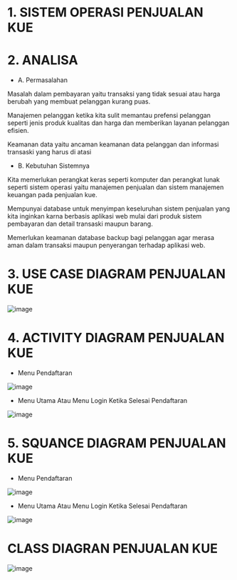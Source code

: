 # 1. SISTEM OPERASI PENJUALAN KUE

# 2. ANALISA

- A. Permasalahan

Masalah dalam pembayaran yaitu transaksi yang tidak sesuai atau harga berubah yang membuat pelanggan kurang puas.

Manajemen pelanggan ketika kita sulit memantau prefensi pelanggan seperti jenis produk kualitas dan harga dan memberikan layanan pelanggan efisien.

Keamanan data yaitu ancaman keamanan data pelanggan dan informasi transaski yang harus di atasi

- B. Kebutuhan Sistemnya

Kita memerlukan perangkat keras seperti komputer dan perangkat lunak seperti sistem operasi yaitu manajemen penjualan dan sistem manajemen keuangan pada penjualan kue.

Mempunyai database untuk menyimpan keseluruhan sistem penjualan yang kita inginkan karna berbasis aplikasi web mulai dari produk sistem pembayaran dan detail transaski maupun barang.

Memerlukan keamanan database backup bagi pelanggan agar merasa aman dalam transaksi maupun penyerangan terhadap aplikasi web.




 # 3. USE CASE DIAGRAM PENJUALAN KUE



![image](https://github.com/muhammadzidanfadilah/RPL-PENJUALAN-KUE/assets/115553474/fd0cf5ee-b3b7-4a4c-9d22-4fbdd859abd7)








 # 4. ACTIVITY DIAGRAM PENJUALAN KUE

- Menu Pendaftaran




![image](https://github.com/muhammadzidanfadilah/RPL-PENJUALAN-KUE/assets/115553474/f552457e-9b6f-472a-b5cd-8a1e8da55260)








- Menu Utama Atau Menu Login Ketika Selesai Pendaftaran



![image](https://github.com/muhammadzidanfadilah/RPL-PENJUALAN-KUE/assets/115553474/d3a83d31-39c4-4732-a7c2-5fd63861d9a1)












 # 5. SQUANCE DIAGRAM PENJUALAN KUE

- Menu Pendaftaran





![image](https://github.com/muhammadzidanfadilah/RPL-PENJUALAN-KUE/assets/115553474/a9943184-19ed-431f-b36e-9d479dd302b0)








- Menu Utama Atau Menu Login Ketika Selesai Pendaftaran


![image](https://github.com/muhammadzidanfadilah/RPL-PENJUALAN-KUE/assets/115553474/b2476ea2-21d7-4c41-aa21-2c0185946468)


# CLASS DIAGRAN PENJUALAN KUE

![image](https://github.com/muhammadzidanfadilah/RPL-PENJUALAN-KUE/assets/115553474/5f219ef4-6305-4c27-8bcd-4489be271ea7)















